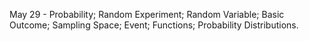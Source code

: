 May 29 - Probability; Random Experiment; Random Variable; Basic Outcome; Sampling Space; Event; Functions; Probability Distributions.
